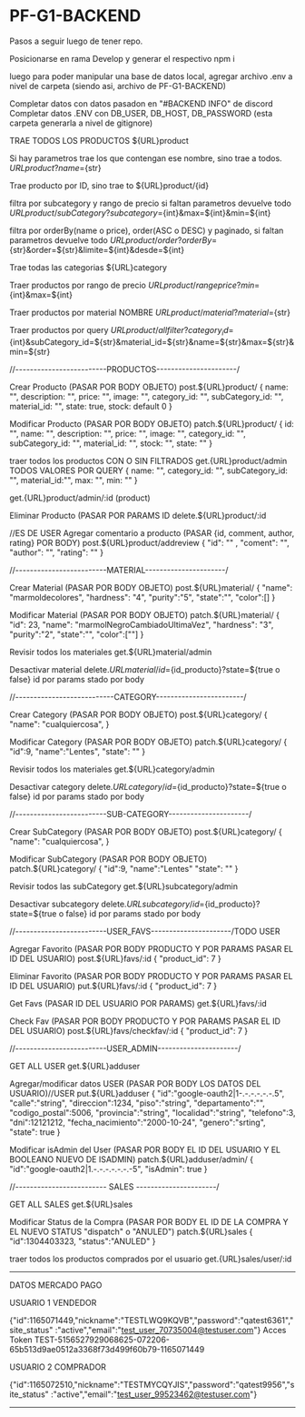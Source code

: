 # PF-G1-BACKEND

Pasos a seguir luego de tener repo.

Posicionarse en rama Develop y generar el respectivo npm i

luego para poder manipular una base de datos local, agregar archivo .env a nivel de carpeta (siendo asi, archivo de PF-G1-BACKEND)

Completar datos con datos pasadon en "#BACKEND INFO" de discord
Completar datos .ENV con DB_USER, DB_HOST, DB_PASSWORD (esta carpeta generarla a nivel de gitignore)

TRAE TODOS LOS PRODUCTOS
${URL}product

Si hay parametros trae los que contengan ese nombre, sino trae a todos.
${URL}product?name=${str}

Trae producto por ID, sino trae to
${URL}product/{id}

filtra por subcategory y rango de precio si faltan parametros devuelve todo
${URL}product/subCategory?subcategory=${int}&max=${int}&min=${int}

filtra por orderBy(name o price), order(ASC o DESC) y paginado, si faltan parametros devuelve todo
${URL}product/order?orderBy=${str}&order=${str}&limite=${int}&desde=${int}

Trae todas las categorias
${URL}category

Traer productos por rango de precio
${URL}product/rangeprice?min=${int}&max=${int}

Traer productos por material NOMBRE
${URL}product/material?material=${str}

Traer productos por query
${URL}product/allfilter?category_id=${int}&subCategory_id=${str}&material_id=${str}&name=${str}&max=${str}&min=${str}





//-------------------------PRODUCTOS----------------------/


Crear Producto  (PASAR POR BODY OBJETO)
post.${URL}product/
{
name: "",
description: "",
price: "",
image: "",
category_id: "",
subCategory_id: "",
material_id: "",
state: true,
stock: default 0
}


Modificar Producto (PASAR POR BODY OBJETO)
patch.${URL}product/
{
id: "",
name: "",
description: "",
price: "",
image: "",
category_id: "",
subCategory_id: "",
material_id: "",
stock: "",
state: ""
}

traer todos los productos CON O SIN FILTRADOS
get.{URL}product/admin TODOS VALORES POR QUERY
{
    name: "",
    category_id: "",
    subCategory_id: "",
    material_id:"",
    max: "",
    min: ""
}

get.{URL}product/admin/:id (product)

Eliminar Producto (PASAR POR PARAMS ID
delete.${URL}product/:id


//ES DE USER
Agregar comentario a producto (PASAR {id, comment, author, rating} POR BODY)
post.${URL}product/addreview
{
    "id": "" ,
    "coment": "",
    "author": "",
    "rating": ""
}



//-------------------------MATERIAL----------------------/


Crear Material  (PASAR POR BODY OBJETO)
post.${URL}material/
{
    "name": "marmoldecolores",
    "hardness": "4",
    "purity":"5",
    "state":"",
    "color":[]
}


Modificar Material (PASAR POR BODY OBJETO)
patch.${URL}material/
{
    "id": 23,
    "name": "marmolNegroCambiadoUltimaVez",
    "hardness": "3",
    "purity":"2",
    "state":"",
    "color":[""]
}

Revisir todos los materiales 
get.${URL}material/admin


Desactivar material
delete.${URL}material/id=${id_producto}?state=${true o false}
id por params
stado por body


//---------------------------CATEGORY------------------------/


Crear Category  (PASAR POR BODY OBJETO)
post.${URL}category/
{
    "name": "cualquiercosa",
}

Modificar Category (PASAR POR BODY OBJETO)
patch.${URL}category/
{
    "id":9,
    "name":"Lentes",
    "state": ""
}

Revisir todos los materiales 
get.${URL}category/admin


Desactivar category
delete.${URL}category/id=${id_producto}?state=${true o false}
id por params
stado por body


//-------------------------SUB-CATEGORY----------------------/


Crear SubCategory  (PASAR POR BODY OBJETO)
post.${URL}category/
{
    "name": "cualquiercosa",
}

Modificar SubCategory (PASAR POR BODY OBJETO)
patch.${URL}category/
{
    "id":9,
    "name":"Lentes"
    "state": ""
}

Revisir todos las subCategory 
get.${URL}subcategory/admin


Desactivar subcategory
delete.${URL}subcategory/id=${id_producto}?state=${true o false}
id por params
stado por body


//-------------------------USER_FAVS----------------------/TODO USER


Agregar Favorito  (PASAR POR BODY PRODUCTO Y POR PARAMS PASAR EL ID DEL USUARIO)
post.${URL}favs/:id
{
    "product_id": 7
}

Eliminar Favorito  (PASAR POR BODY PRODUCTO Y POR PARAMS PASAR EL ID DEL USUARIO)
put.${URL}favs/:id
{
    "product_id": 7
}

Get Favs (PASAR ID DEL USUARIO POR PARAMS)
get.${URL}favs/:id

Check Fav (PASAR POR BODY PRODUCTO Y POR PARAMS PASAR EL ID DEL USUARIO)
post.${URL}favs/checkfav/:id
{
    "product_id": 7
}


//-------------------------USER_ADMIN----------------------/


GET ALL USER 
get.${URL}adduser

Agregar/modificar datos USER  (PASAR POR BODY LOS DATOS DEL USUARIO)//USER
put.${URL}adduser
{
  "id":"google-oauth2|1-.-.-.-.-.-.5",    
  "calle":"string",
  "direccion":1234,
  "piso":"string",
  "departamento":"",
  "codigo_postal":5006,
  "provincia":"string",
  "localidad":"string",
  "telefono":3,
  "dni":12121212,
  "fecha_nacimiento":"2000-10-24",
  "genero":"srting",
  "state": true
}

Modificar isAdmin del User (PASAR POR BODY EL ID DEL USUARIO Y EL BOOLEANO NUEVO DE ISADMIN)
patch.${URL}adduser/admin/
{
    "id":"google-oauth2|1.-.-.-.-.-.-.-5",
    "isAdmin": true
}


//------------------------- SALES ----------------------/


GET ALL SALES
get.${URL}sales

Modificar Status de la Compra (PASAR POR BODY EL ID DE LA COMPRA Y EL NUEVO STATUS "dispatch" o "ANULED")
patch.${URL}sales
{
    "id":1304403323,
    "status":"ANULED"
}


traer todos los productos comprados por el usuario
get.{URL}sales/user/:id







------------------------------------------------------------------------------------

DATOS MERCADO PAGO

USUARIO 1 VENDEDOR

{"id":1165071449,"nickname":"TESTLWQ9KQVB","password":"qatest6361","site_status"
:"active","email":"test_user_70735004@testuser.com"}
Acces Token TEST-5156527929068625-072206-65b513d9ae0512a3368f73d499f60b79-1165071449


USUARIO 2 COMPRADOR

{"id":1165072510,"nickname":"TESTMYCQYJIS","password":"qatest9956","site_status"
:"active","email":"test_user_99523462@testuser.com"}

------------------------------------------------------------------------------------